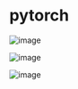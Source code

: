 # pytorch
![image](https://github.com/user-attachments/assets/c173e53d-34f7-44bc-bfff-3ec6db7eefe3)

![image](https://github.com/user-attachments/assets/c7248cc9-5107-4188-ae34-7c8855f83784)

![image](https://github.com/user-attachments/assets/ee07fc1f-ff66-494f-b983-4c871e0bb4fa)


